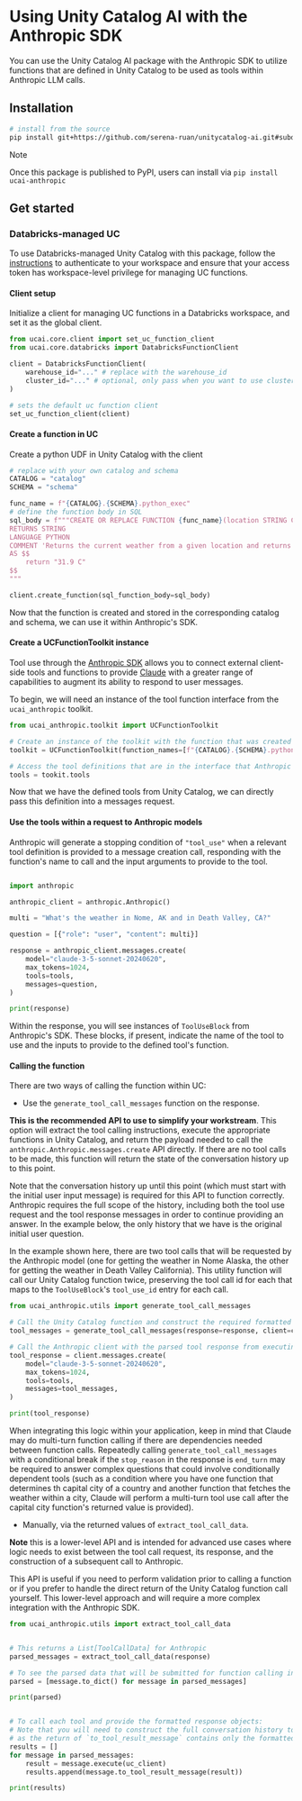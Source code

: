 # Using Unity Catalog AI with the Anthropic SDK

You can use the Unity Catalog AI package with the Anthropic SDK to utilize functions that are defined in Unity Catalog to be used as tools within Anthropic LLM calls.

## Installation

```sh
# install from the source
pip install git+https://github.com/serena-ruan/unitycatalog-ai.git#subdirectory=integrations/anthropic
```

> [!NOTE]
> Once this package is published to PyPI, users can install via `pip install ucai-anthropic`

## Get started

### Databricks-managed UC

To use Databricks-managed Unity Catalog with this package, follow the [instructions](https://docs.databricks.com/en/dev-tools/cli/authentication.html#authentication-for-the-databricks-cli) to authenticate to your workspace and ensure that your access token has workspace-level privilege for managing UC functions.

#### Client setup

Initialize a client for managing UC functions in a Databricks workspace, and set it as the global client.

```python
from ucai.core.client import set_uc_function_client
from ucai.core.databricks import DatabricksFunctionClient

client = DatabricksFunctionClient(
    warehouse_id="..." # replace with the warehouse_id
    cluster_id="..." # optional, only pass when you want to use cluster for function creation
)

# sets the default uc function client
set_uc_function_client(client)
```

#### Create a function in UC

Create a python UDF in Unity Catalog with the client

```python
# replace with your own catalog and schema
CATALOG = "catalog"
SCHEMA = "schema"

func_name = f"{CATALOG}.{SCHEMA}.python_exec"
# define the function body in SQL
sql_body = f"""CREATE OR REPLACE FUNCTION {func_name}(location STRING COMMENT 'Retrieves the current weather from a provided location.')
RETURNS STRING
LANGUAGE PYTHON
COMMENT 'Returns the current weather from a given location and returns the temperature in degrees Celsius.'
AS $$
    return "31.9 C"
$$
"""

client.create_function(sql_function_body=sql_body)
```

Now that the function is created and stored in the corresponding catalog and schema, we can use it within Anthropic's SDK.

#### Create a UCFunctionToolkit instance

Tool use through the [Anthropic SDK](https://docs.anthropic.com/en/docs/build-with-claude/tool-use) allows you to connect external client-side tools and
functions to provide [Claude](https://docs.anthropic.com/en/docs/welcome) with a greater range of capabilities to augment its ability to respond to user messages.

To begin, we will need an instance of the tool function interface from the `ucai_anthropic` toolkit.

```python
from ucai_anthropic.toolkit import UCFunctionToolkit

# Create an instance of the toolkit with the function that was created earlier.
toolkit = UCFunctionToolkit(function_names=[f"{CATALOG}.{SCHEMA}.python_exec"])

# Access the tool definitions that are in the interface that Anthropic's SDK expects
tools = tookit.tools

```

Now that we have the defined tools from Unity Catalog, we can directly pass this definition into a messages request.

#### Use the tools within a request to Anthropic models

Anthropic will generate a stopping condition of `"tool_use"` when a relevant tool definition is provided to a message creation call, responding with the
function's name to call and the input arguments to provide to the tool.

```python

import anthropic

anthropic_client = anthropic.Anthropic()

multi = "What's the weather in Nome, AK and in Death Valley, CA?"

question = [{"role": "user", "content": multi}]

response = anthropic_client.messages.create(
    model="claude-3-5-sonnet-20240620",
    max_tokens=1024,
    tools=tools,
    messages=question,
)

print(response)
```

Within the response, you will see instances of `ToolUseBlock` from Anthropic's SDK. These blocks, if present, indicate the name of the tool to use
and the inputs to provide to the defined tool's function.

#### Calling the function

There are two ways of calling the function within UC:

- Use the `generate_tool_call_messages` function on the response. 

**This is the recommended API to use to simplify your workstream**. This option will extract the tool calling instructions, execute the appropriate
functions in Unity Catalog, and return the payload needed to call the `anthropic.Anthropic.messages.create` API directly. If there are no tool
calls to be made, this function will return the state of the conversation history up to this point.

Note that the conversation history up until this point (which must start with the initial user input message) is required for this API to function
correctly. Anthropic requires the full scope of the history, including both the tool use request and the tool response messages in order to continue
providing an answer. In the example below, the only history that we have is the original initial user question.

In the example shown here, there are two tool calls that will be requested by the Anthropic model (one for getting the weather in Nome Alaska, the
other for getting the weather in Death Valley California). This utility function will call our Unity Catalog function twice, preserving the tool call
id for each that maps to the `ToolUseBlock`'s `tool_use_id` entry for each call.

```python
from ucai_anthropic.utils import generate_tool_call_messages

# Call the Unity Catalog function and construct the required formatted response history for a subsequent call to Anthropic
tool_messages = generate_tool_call_messages(response=response, client=client, conversation_history=question)

# Call the Anthropic client with the parsed tool response from executing the Unity Catalog function
tool_response = client.messages.create(
    model="claude-3-5-sonnet-20240620",
    max_tokens=1024,
    tools=tools,
    messages=tool_messages,
)

print(tool_response)
```

When integrating this logic within your application, keep in mind that Claude may do multi-turn function calling if there are dependencies needed between
function calls. Repeatedly calling `generate_tool_call_messages` with a conditional break if the `stop_reason` in the response is `end_turn` may be
required to answer complex questions that could involve conditionally dependent tools (such as a condition where you have one function that determines th
capital city of a country and another function that fetches the weather within a city, Claude will perform a multi-turn tool use call after the capital
city function's returned value is provided).

- Manually, via the returned values of `extract_tool_call_data`.

**Note** this is a lower-level API and is intended for advanced use cases where logic needs to exist between the tool call request, its response,
and the construction of a subsequent call to Anthropic.

This API is useful if you need to perform validation prior to calling a function or if you prefer to handle the direct return of the Unity Catalog
function call yourself. This lower-level approach and will require a more complex integration with the Anthropic SDK.

```python
from ucai_anthropic.utils import extract_tool_call_data


# This returns a List[ToolCallData] for Anthropic
parsed_messages = extract_tool_call_data(response)

# To see the parsed data that will be submitted for function calling in Unity Catalog:
parsed = [message.to_dict() for message in parsed_messages]

print(parsed)


# To call each tool and provide the formatted response objects:
# Note that you will need to construct the full conversation history to submit to Anthropic if you use this API
# as the return of `to_tool_result_message` contains only the formatted response from a tool call.
results = []
for message in parsed_messages:
    result = message.execute(uc_client)
    results.append(message.to_tool_result_message(result))

print(results)
```
